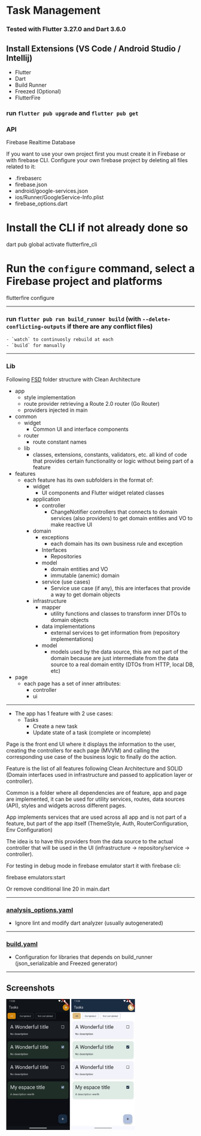 # Task Management
### Tested with Flutter 3.27.0 and Dart 3.6.0

## Install Extensions (VS Code / Android Studio / Intellij)
- Flutter
- Dart
- Build Runner
- Freezed (Optional)
- FlutterFire

### run `flutter pub upgrade` and `flutter pub get`

### API
Firebase Realtime Database

If you want to use your own project first you must create it in Firebase or with firebase CLI. Configure your own firebase project by deleting all files related to it:
- .firebaserc
- firebase.json
- android/google-services.json
- ios/Runner/GoogleService-Info.plist
- firebase_options.dart

# Install the CLI if not already done so
dart pub global activate flutterfire_cli

# Run the `configure` command, select a Firebase project and platforms
flutterfire configure

---

### run `flutter pub run build_runner build` (with `--delete-conflicting-outputs` if there are any conflict files)
    - `watch` to continuosly rebuild at each
    - `build` for manually
---
### Lib
Following [FSD](https://feature-sliced.design/docs) folder structure with Clean Architecture

- app
    - style implementation
    - route provider retrieving a Route 2.0 router (Go Router)
    - providers injected in main
- common
    - widget
        - Common UI and interface components
    - router
        - route constant names
    - lib
        - classes, extensions, constants, validators, etc. all kind of code that provides certain functionality or logic without being part of a feature
- features
    - each feature has its own subfolders in the format of:
        - widget
            - UI components and Flutter widget related classes
        - application
            - controller
                - ChangeNotifier controllers that connects to domain services (also providers) to get domain entities and VO to make reactive UI 
        - domain
            - exceptions
                - each domain has its own business rule and exception
            - Interfaces
                - Repositories
            - model
                - domain entities and VO
                - immutable (anemic) domain
            - service (use cases)
                - Service use case (if any), this are interfaces that provide a way to get domain objects
        - infrastructure
            - mapper
                - utility functions and classes to transform inner DTOs to domain objects
            - data implementations
                - external services to get information from (repository implementations)
            - model
                - models used by the data source, this are not part of the domain because are just intermediate from the data source to a real domain entity (DTOs from HTTP, local DB, etc)   
- page
    - each page has a set of inner attributes:
        - controller
        - ui
---
- The app has 1 feature with 2 use cases:
    - Tasks
        - Create a new task
        - Update state of a task (complete or incomplete)

Page is the front end UI where it displays the information to the user, creating the controllers for each page (MVVM) and calling the corresponding use case of the business logic to finally do the action.

Feature is the list of all features following Clean Architecture and SOLID (Domain interfaces used in infrastructure and passed to application layer or controller).

Common is a folder where all dependencies are of feature, app and page are implemented, it can be used for utility services, routes, data sources (API), styles and widgets across different pages.

App implements services that are used across all app and is not part of a feature, but part of the app itself (ThemeStyle, Auth, RouterConfiguration, Env Configuration)

The idea is to have this providers from the data source to the actual controller that will be used in the UI (infrastructure -> repository/service -> controller).

For testing in debug mode in firebase emulator start it with firebase cli:

firebase emulators:start

Or remove conditional line 20 in main.dart

---
### [analysis_options.yaml](analysis_options.yaml)
- Ignore lint and modify dart analyzer (usually autogenerated)
---
### [build.yaml](build.yaml)
- Configuration for libraries that depends on build_runner (json_serializable and Freezed generator)
---

## Screenshots

<img src="screenshot/Screenshot_1737610727.png" height="350"> <img src="screenshot/Screenshot_1737610732.png" height="350">